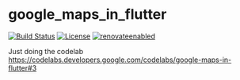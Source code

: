 # google_maps_in_flutter
[![Build Status](https://github.com/jonashackt/google_maps_in_flutter/workflows/flutter-build/badge.svg)](https://github.com/jonashackt/google_maps_in_flutter/actions)
[![License](http://img.shields.io/:license-mit-blue.svg)](https://github.com/jonashackt/how-to-flutter/blob/master/LICENSE)
[![renovateenabled](https://img.shields.io/badge/renovate-enabled-yellow)](https://renovatebot.com)

Just doing the codelab https://codelabs.developers.google.com/codelabs/google-maps-in-flutter#3 